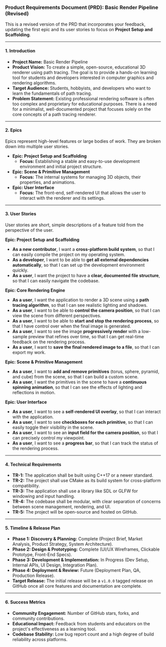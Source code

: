 ### Product Requirements Document (PRD): Basic Render Pipeline (Revised)

This is a revised version of the PRD that incorporates your feedback, updating the first epic and its user stories to focus on **Project Setup and Scaffolding**.

---

#### **1. Introduction**
* **Project Name:** Basic Render Pipeline
* **Product Vision:** To create a simple, open-source, educational 3D renderer using path tracing. The goal is to provide a hands-on learning tool for students and developers interested in computer graphics and rendering algorithms.
* **Target Audience:** Students, hobbyists, and developers who want to learn the fundamentals of path tracing.
* **Problem Statement:** Existing professional rendering software is often too complex and proprietary for educational purposes. There is a need for a minimalist, well-documented project that focuses solely on the core concepts of a path tracing renderer.

---

#### **2. Epics**

Epics represent high-level features or large bodies of work. They are broken down into multiple user stories.

* **Epic: Project Setup and Scaffolding**
    * **Focus:** Establishing a stable and easy-to-use development environment and initial project structure.
* **Epic: Scene & Primitive Management**
    * **Focus:** The internal systems for managing 3D objects, their properties, and animations.
* **Epic: User Interface**
    * **Focus:** The front-end, self-rendered UI that allows the user to interact with the renderer and its settings.

---

#### **3. User Stories**

User stories are short, simple descriptions of a feature told from the perspective of the user.

**Epic: Project Setup and Scaffolding**

* **As a new contributor**, I want a **cross-platform build system**, so that I can easily compile the project on my operating system.
* **As a developer**, I want to be able to **get all external dependencies automatically**, so that I can set up the development environment quickly.
* **As a user**, I want the project to have a **clear, documented file structure**, so that I can easily navigate the codebase.

**Epic: Core Rendering Engine**

* **As a user**, I want the application to render a 3D scene using a **path tracing algorithm**, so that I can see realistic lighting and shadows.
* **As a user**, I want to be able to **control the camera position**, so that I can view the scene from different perspectives.
* **As a user**, I want to be able to **start and stop the rendering process**, so that I have control over when the final image is generated.
* **As a user**, I want to see the image **progressively render** with a low-sample preview that refines over time, so that I can get real-time feedback on the rendering process.
* **As a user**, I want to **save the final rendered image to a file**, so that I can export my work.

**Epic: Scene & Primitive Management**

* **As a user**, I want to **add and remove primitives** (torus, sphere, pyramid, and cube) from the scene, so that I can build a custom scene.
* **As a user**, I want the primitives in the scene to have a **continuous spinning animation**, so that I can see the effects of lighting and reflections in motion.

**Epic: User Interface**

* **As a user**, I want to see a **self-rendered UI overlay**, so that I can interact with the application.
* **As a user**, I want to see **checkboxes for each primitive**, so that I can easily toggle their visibility in the scene.
* **As a user**, I want to see an **input field for the camera position**, so that I can precisely control my viewpoint.
* **As a user**, I want to see a **progress bar**, so that I can track the status of the rendering process.

---

#### **4. Technical Requirements**
* **TR-1:** The application shall be built using C++17 or a newer standard.
* **TR-2:** The project shall use CMake as its build system for cross-platform compatibility.
* **TR-3:** The application shall use a library like SDL or GLFW for windowing and input handling.
* **TR-4:** The codebase shall be modular, with clear separation of concerns between scene management, rendering, and UI.
* **TR-5:** The project will be open-source and hosted on GitHub.

---

#### **5. Timeline & Release Plan**
* **Phase 1: Discovery & Planning:** Complete (Project Brief, Market Analysis, Product Strategy, System Architecture).
* **Phase 2: Design & Prototyping:** Complete (UI/UX Wireframes, Clickable Prototype, Front-End Specs).
* **Phase 3: Development & Implementation:** In Progress (Dev Setup, Internal APIs, UI Design, Integration Plan).
* **Phase 4: Deployment & Review:** Future (Deployment Plan, QA, Production Release).
* **Target Release:** The initial release will be a `v1.0.0` tagged release on GitHub once all core features and documentation are complete.

---

#### **6. Success Metrics**
* **Community Engagement:** Number of GitHub stars, forks, and community contributions.
* **Educational Impact:** Feedback from students and educators on the project's effectiveness as a learning tool.
* **Codebase Stability:** Low bug report count and a high degree of build reliability across platforms.